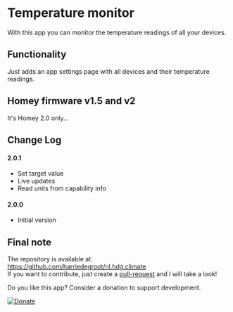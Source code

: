 # Temperature monitor

With this app you can monitor the temperature readings of all your devices.  

## Functionality

Just adds an app settings page with all devices and their temperature readings.

## Homey firmware v1.5 and v2

It's Homey 2.0 only...

## Change Log  
  
#### 2.0.1  
- Set target value  
- Live updates  
- Read units from capability info
  
#### 2.0.0
- Initial version  

## Final note ##
The repository is available at: https://github.com/harriedegroot/nl.hdg.climate  
If you want to contribute, just create a [pull-request](https://help.github.com/articles/about-pull-requests/) and I will take a look!

Do you like this app? Consider a donation to support development.
 
[![Donate][pp-donate-image]][pp-donate-link]

[pp-donate-link]: https://www.paypal.com/cgi-bin/webscr?cmd=_donations&business=harriedegroot%40gmail%2ecom&lc=NL&item_name=Harrie%20de%20Groot&item_number=Homey%20Temperature%20Monitor&currency_code=EUR&bn=PP%2dDonationsBF%3abtn_donateCC_LG%2egif%3aNonHosted
[pp-donate-image]: https://img.shields.io/badge/Donate-PayPal-green.svg
